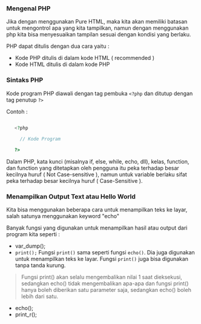 
### Mengenal PHP 

Jika dengan menggunakan Pure HTML, maka kita akan memiliki batasan untuk mengontrol apa yang kita tampilkan, namun dengan menggunakan php kita bisa menyesuaikan tampilan sesuai dengan kondisi yang berlaku.

PHP dapat ditulis dengan dua cara yaitu :
* Kode PHP ditulis di dalam kode HTML ( recommended )
* Kode HTML ditulis di dalam kode PHP

### Sintaks PHP
Kode program PHP diawali dengan tag pembuka `<?php` dan ditutup dengan tag penutup `?>`

Contoh :
```php
	
   <?php

   	 // Kode Program

   ?>

```

Dalam PHP, kata kunci (misalnya if, else, while, echo, dll), kelas, function, dan function yang ditetapkan oleh pengguna itu peka terhadap besar kecilnya huruf ( Not Case-sensitive ), namun untuk variable berlaku sifat peka terhadap besar kecilnya huruf ( Case-Sensitive ).

### Menampilkan Output Text atau Hello World
Kita bisa menggunakan beberapa cara untuk menampilkan teks ke layar, salah satunya menggunakan keyword "echo"

Banyak fungsi yang digunakan untuk menampilkan hasil atau output dari program kita seperti :

* var_dump();
* `print();` Fungsi `print()` sama seperti fungsi `echo()`. Dia juga digunakan untuk menampilkan teks ke layar. Fungsi `print()` juga bisa digunakan tanpa tanda kurung.

> Fungsi print() akan selalu mengembalikan nilai 1 saat dieksekusi, sedangkan echo() tidak mengembalikan apa-apa dan fungsi print() hanya boleh diberikan satu parameter saja, sedangkan echo() boleh lebih dari satu.

* echo();
* print_r();